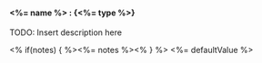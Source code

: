 #### **<%= name %>** : {<%= type %>}

TODO: Insert description here

<% if(notes) { %><%= notes %><% } %>
<%= defaultValue %>
